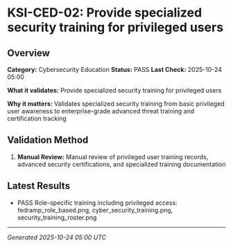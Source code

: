 # KSI-CED-02: Provide specialized security training for privileged users

## Overview

**Category:** Cybersecurity Education
**Status:** PASS
**Last Check:** 2025-10-24 05:00

**What it validates:** Provide specialized security training for privileged users

**Why it matters:** Validates specialized security training from basic privileged user awareness to enterprise-grade advanced threat training and certification tracking

## Validation Method

1. **Manual Review:** Manual review of privileged user training records, advanced security certifications, and specialized training documentation

## Latest Results

- PASS Role-specific training including privileged access: fedramp_role_based.png, cyber_security_training.png, security_training_roster.png

---
*Generated 2025-10-24 05:00 UTC*